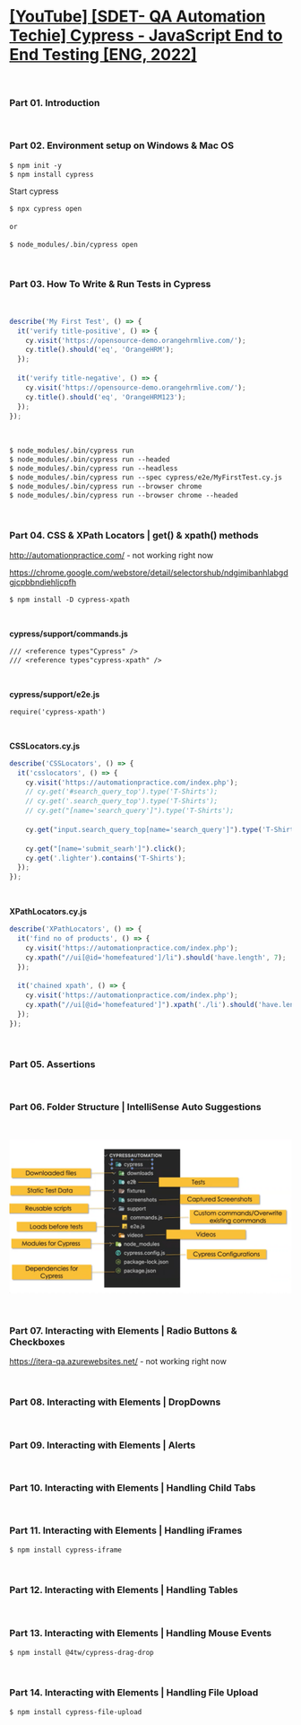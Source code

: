 # [[YouTube] [SDET- QA Automation Techie] Cypress - JavaScript End to End Testing [ENG, 2022]](https://www.youtube.com/playlist?list=PLUDwpEzHYYLvA7QFkC1C0y0pDPqYS56iU)

<br/>

### Part 01. Introduction

<br/>

### Part 02. Environment setup on Windows & Mac OS

```
$ npm init -y
$ npm install cypress
```

Start cypress

```
$ npx cypress open

or

$ node_modules/.bin/cypress open
```

<br/>

### Part 03. How To Write & Run Tests in Cypress

<br/>

```js
describe('My First Test', () => {
  it('verify title-positive', () => {
    cy.visit('https://opensource-demo.orangehrmlive.com/');
    cy.title().should('eq', 'OrangeHRM');
  });

  it('verify title-negative', () => {
    cy.visit('https://opensource-demo.orangehrmlive.com/');
    cy.title().should('eq', 'OrangeHRM123');
  });
});
```

<br/>

```
$ node_modules/.bin/cypress run
$ node_modules/.bin/cypress run --headed
$ node_modules/.bin/cypress run --headless
$ node_modules/.bin/cypress run --spec cypress/e2e/MyFirstTest.cy.js
$ node_modules/.bin/cypress run --browser chrome
$ node_modules/.bin/cypress run --browser chrome --headed
```

<br/>

### Part 04. CSS & XPath Locators | get() & xpath() methods

http://automationpractice.com/ - not working right now

https://chrome.google.com/webstore/detail/selectorshub/ndgimibanhlabgdgjcpbbndiehljcpfh

```
$ npm install -D cypress-xpath
```

<br/>

**cypress/support/commands.js**

```
/// <reference types"Cypress" />
/// <reference types"cypress-xpath" />
```

<br/>

**cypress/support/e2e.js**

```
require('cypress-xpath')
```

<br/>

**CSSLocators.cy.js**

```js
describe('CSSLocators', () => {
  it('csslocators', () => {
    cy.visit('https://automationpractice.com/index.php');
    // cy.get('#search_query_top').type('T-Shirts');
    // cy.get('.search_query_top').type('T-Shirts');
    // cy.get("[name='search_query']").type('T-Shirts');

    cy.get("input.search_query_top[name='search_query']").type('T-Shirts');

    cy.get("[name='submit_searh']").click();
    cy.get('.lighter').contains('T-Shirts');
  });
});
```

<br/>

**XPathLocators.cy.js**

```js
describe('XPathLocators', () => {
  it('find no of products', () => {
    cy.visit('https://automationpractice.com/index.php');
    cy.xpath("//ui[@id='homefeatured']/li").should('have.length', 7);
  });

  it('chained xpath', () => {
    cy.visit('https://automationpractice.com/index.php');
    cy.xpath("//ui[@id='homefeatured']").xpath('./li').should('have.length', 7);
  });
});
```

<br/>

### Part 05. Assertions

<br/>

### Part 06. Folder Structure | IntelliSense Auto Suggestions

<br/>

![Cypress](/img/pic01.png 'Cypress')

<br/>

### Part 07. Interacting with Elements | Radio Buttons & Checkboxes

https://itera-qa.azurewebsites.net/ - not working right now

<br/>

### Part 08. Interacting with Elements | DropDowns

<br/>

### Part 09. Interacting with Elements | Alerts

<br/>

### Part 10. Interacting with Elements | Handling Child Tabs

<br/>

### Part 11. Interacting with Elements | Handling iFrames

```
$ npm install cypress-iframe
```

<br/>

### Part 12. Interacting with Elements | Handling Tables

<br/>

### Part 13. Interacting with Elements | Handling Mouse Events

```
$ npm install @4tw/cypress-drag-drop
```

<br/>

### Part 14. Interacting with Elements | Handling File Upload

```
$ npm install cypress-file-upload
```
